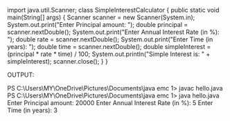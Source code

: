 import java.util.Scanner;
 class SimpleInterestCalculator {
 public static void main(String[] args) {
 Scanner scanner = new Scanner(System.in);
 System.out.print("Enter Principal amount: "); 
double principal = scanner.nextDouble(); 
System.out.print("Enter Annual Interest Rate (in %): "); 
double rate = scanner.nextDouble(); 
System.out.print("Enter Time (in years): "); 
double time = scanner.nextDouble();
 double simpleInterest = (principal * rate * time) / 100; 
System.out.println("Simple Interest is: " + simpleInterest); scanner.close();
 }
 }   

OUTPUT:

PS C:\Users\MY\OneDrive\Pictures\Documents\java emc 1> javac hello.java
PS C:\Users\MY\OneDrive\Pictures\Documents\java emc 1> java hello.java
Enter Principal amount: 20000
Enter Annual Interest Rate (in %): 5
Enter Time (in years): 3
